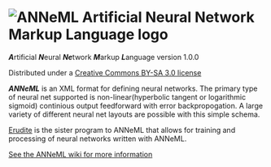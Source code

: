 ![ANNeML Artificial Neural Network Markup Language logo](http://adam-lara.com/wp-content/uploads/2013/10/ANNeML.gif)
======

***A***rtificial ***N***eural ***Ne***twork ***M***arkup ***L***anguage version 1.0.0

Distributed under a <a href="http://creativecommons.org/licenses/by-sa/3.0/deed.en_US" target="_BLANK">Creative Commons BY-SA 3.0 license</a>

***ANNeML*** is an XML format for defining neural networks. The primary type of neural net supported is non-linear(hyperbolic tangent
or logarithmic sigmoid) continious output feedforward with error backpropogation. A large variety of different neural net
layouts are possible with this simple schema.

<a href="https://github.com/adam-nnl/Erudite" target="_BLANK">Erudite</a> is the sister program to ANNeML that allows for training and processing of neural networks written with ANNeML.

<a href="https://github.com/adam-nnl/ANNeML/wiki" target="_BLANK">See the ANNeML wiki for more information</a>

